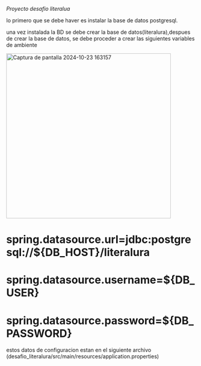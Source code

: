 <em> Proyecto desafio literalua </em>
<p>lo primero que se debe haver es instalar la base de datos postgresql.</p>
<p>una vez instalada la BD se debe crear la base de datos(literalura),despues de crear la base de datos, se debe proceder a crear las siguientes variables de ambiente</p>
<img width="437" alt="Captura de pantalla 2024-10-23 163157" src="https://github.com/user-attachments/assets/56d29688-3d79-46ea-95a6-4ec3a429ae8c">
<h1>spring.datasource.url=jdbc:postgresql://${DB_HOST}/literalura</h1>
<h1>spring.datasource.username=${DB_USER}</h1>
<h1>spring.datasource.password=${DB_PASSWORD}</h1>
<p>estos datos de configuracion estan en el siguiente archivo (desafio_literalura/src/main/resources/application.properties)</p>


